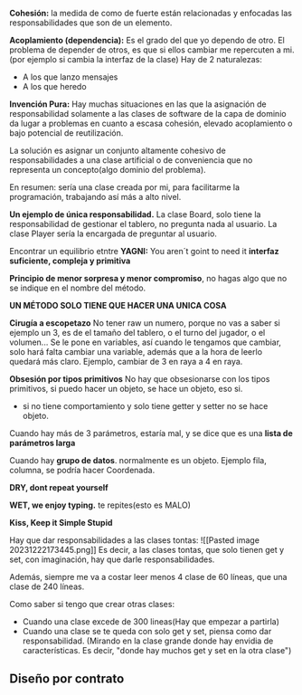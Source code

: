 **Cohesión:** la medida de como de fuerte están relacionadas y enfocadas las responsabilidades que son de un elemento.

**Acoplamiento (dependencia):** Es el grado del que yo dependo de otro.
El problema de depender de otros, es que si ellos cambiar me repercuten a mi.(por ejemplo si cambia la interfaz de la clase)
Hay de 2 naturalezas:
- A los que lanzo mensajes
- A los que heredo


**Invención Pura:** Hay muchas situaciones en las que la asignación de responsabilidad solamente a las clases de software de la capa de dominio da lugar a problemas en cuanto a escasa cohesión, elevado acoplamiento o bajo potencial de reutilización.

La solución es asignar un conjunto altamente cohesivo de responsabilidades a una clase artificial o de conveniencia que no representa un concepto(algo dominio del problema).

En resumen: sería una clase creada por mi, para facilitarme la programación, trabajando así más a alto nivel.




**Un ejemplo de única responsabilidad.**
La clase Board, solo tiene la responsabilidad de gestionar el tablero, no pregunta nada al usuario.
La clase Player sería la encargada de preguntar al usuario.

Encontrar un equilibrio etntre
**YAGNI:** You aren´t goint to need it
**interfaz suficiente, compleja y primitiva**


**Principio de menor sorpresa y menor compromiso**, no hagas algo que no se indique en el nombre del método.

**UN MÉTODO SOLO TIENE QUE HACER UNA UNICA COSA**


**Cirugía a escopetazo**
No tener raw un numero, porque no vas a saber si ejemplo un 3, es de el tamaño del tablero, o el turno del jugador, o el volumen...
Se le pone en variables, así cuando le tengamos que cambiar, solo hará falta cambiar una variable, además que a la hora de leerlo quedará más claro.
Ejemplo, cambiar de 3 en raya a 4 en raya.

**Obsesión por tipos primitivos**
No hay que obsesionarse con los tipos primitivos, si puedo hacer un objeto, se hace un objeto, eso si. 
- si no tiene comportamiento y solo tiene getter y setter no se hace objeto.

Cuando hay más de 3 parámetros, estaría mal, y se dice que es una **lista de parámetros larga**

Cuando hay **grupo de datos**. normalmente es un objeto.
Ejemplo fila, columna, se podría hacer Coordenada.

**DRY, dont repeat yourself**

**WET,  we enjoy typing.** te repites(esto es MALO)


**Kiss, Keep it Simple Stupid**


Hay que dar responsabilidades a las clases tontas:
![[Pasted image 20231222173445.png]]
Es decir, a las clases tontas, que solo tienen get y set, con imaginación, hay que darle responsabilidades.

Además, siempre me va a costar leer menos 4 clase de 60 líneas, que una clase de 240 líneas.


Como saber si tengo que crear otras clases:
- Cuando una clase excede de 300 lineas(Hay que empezar a partirla)
- Cuando una clase se te queda con solo get y set, piensa como dar responsabilidad. (Mirando en la clase grande donde hay envidia de características. Es decir, "donde hay muchos get y set en la otra clase") 



## Diseño por contrato
